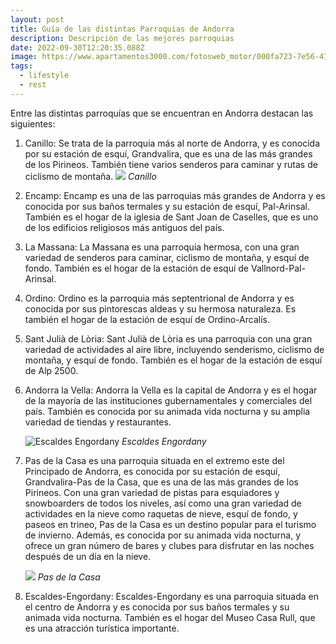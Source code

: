 ```yaml
---
layout: post
title: Guía de las distintas Parroquias de Andorra
description: Descripción de las mejores parroquias
date: 2022-09-30T12:20:35.088Z
image: https://www.apartamentos3000.com/fotosweb_motor/000fa723-7e56-4172-8e91-a72ee68bc938/Restaurante-terraz-Ordino-ORDINO-Estación-Vallnord.jpg
tags:
  - lifestyle
  - rest
---
```

Entre las distintas parroquías que se encuentran en Andorra destacan las siguientes:

1. Canillo: Se trata de la parroquia más al norte de Andorra, y es conocida por su estación de esquí, Grandvalira, que es una de las más grandes de los Pirineos. También tiene varios senderos para caminar y rutas de ciclismo de montaña.
   ![](https://turistasdeviaje.com/wp-content/uploads/2019/09/Canillo-Andorra-fotos-1.jpg)
   ﻿*Canillo*

2. Encamp: Encamp es una de las parroquias más grandes de Andorra y es conocida por sus baños termales y su estación de esquí, Pal-Arinsal. También es el hogar de la iglesia de Sant Joan de Caselles, que es uno de los edificios religiosos más antiguos del país.
3. La Massana: La Massana es una parroquia hermosa, con una gran variedad de senderos para caminar, ciclismo de montaña, y esquí de fondo. También es el hogar de la estación de esquí de Vallnord-Pal-Arinsal.
4. Ordino: Ordino es la parroquia más septentrional de Andorra y es conocida por sus pintorescas aldeas y su hermosa naturaleza. Es también el hogar de la estación de esquí de Ordino-Arcalís.
5. Sant Julià de Lòria: Sant Julià de Lòria es una parroquia con una gran variedad de actividades al aire libre, incluyendo senderismo, ciclismo de montaña, y esquí de fondo. También es el hogar de la estación de esquí de Alp 2500.
6. Andorra la Vella: Andorra la Vella es la capital de Andorra y es el hogar de la mayoría de las instituciones gubernamentales y comerciales del país. También es conocida por su animada vida nocturna y su amplia variedad de tiendas y restaurantes.

   ![Escaldes Engordany](https://d19tiqumqauva7.cloudfront.net/var/andorra/storage/images/8/7/5/8/25048578-27-eng-US/1906X960-oficina-turisme-escaldes-engordany.jpg "Escaldes Engordany")
*Escaldes Engordany*

7. Pas de la Casa es una parroquia situada en el extremo este del Principado de Andorra, es conocida por su estación de esquí, Grandvalira-Pas de la Casa, que es una de las más grandes de los Pirineos. Con una gran variedad de pistas para esquiadores y snowboarders de todos los niveles, así como una gran variedad de actividades en la nieve como raquetas de nieve, esquí de fondo, y paseos en trineo, Pas de la Casa es un destino popular para el turismo de invierno. Además, es conocida por su animada vida nocturna, y ofrece un gran número de bares y clubes para disfrutar en las noches después de un día en la nieve.

      ![](https://www.grandvalira.com/sites/default/files/carousel/pasdelacasa_0.jpg)
   *Pas de la Casa*
8. Escaldes-Engordany: Escaldes-Engordany es una parroquia situada en el centro de Andorra y es conocida por sus baños termales y su animada vida nocturna. También es el hogar del Museo Casa Rull, que es una atracción turística importante.